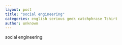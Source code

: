 ```yaml
---
layout: post
title: "social engineering"
categories: english serious geek catchphrase Tshirt
author: unknown
---
```


social engineering
